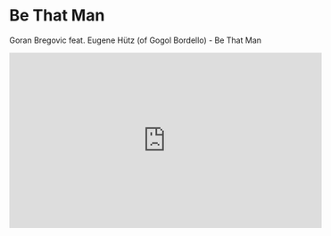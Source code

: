 # Be That Man

Goran Bregovic feat. Eugene Hütz (of Gogol Bordello) - Be That Man

<iframe width="560" height="315" src="https://www.youtube.com/embed/oPcdQDKNrKE?rel=0" frameborder="0" allowfullscreen></iframe>
